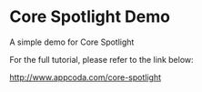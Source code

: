 # Core Spotlight Demo
A simple demo for Core Spotlight

For the full tutorial, please refer to the link below:

http://www.appcoda.com/core-spotlight
